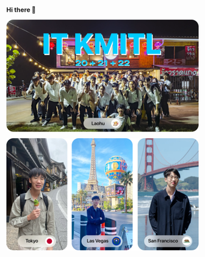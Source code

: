 ### Hi there 👋

![sfo01.webp](media/Laohu-GitHub-crop-with-name.webp)

![sfo01.webp](media/Github-Banner.webp)

<!--
**TaeTanakrit0089/TaeTanakrit0089** is a ✨ _special_ ✨ repository because its `README.md` (this file) appears on your GitHub profile.

Here are some ideas to get you started:

- 🔭 I’m currently working on ...
- 🌱 I’m currently learning ...
- 👯 I’m looking to collaborate on ...
- 🤔 I’m looking for help with ...
- 💬 Ask me about ...
- 📫 How to reach me: ...
- 😄 Pronouns: ...
- ⚡ Fun fact: ...
-->
